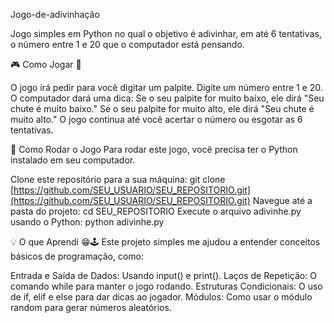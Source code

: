 Jogo-de-adivinhação

Jogo simples em Python no qual o objetivo é adivinhar, em até 6 tentativas, o número entre 1 e 20 que o computador está pensando.

🎮 Como Jogar 👾

O jogo irá pedir para você digitar um palpite.
Digite um número entre 1 e 20.
O computador dará uma dica:
Se o seu palpite for muito baixo, ele dirá "Seu chute é muito baixo."
Se o seu palpite for muito alto, ele dirá "Seu chute é muito alto."
O jogo continua até você acertar o número ou esgotar as 6 tentativas.

🚀 Como Rodar o Jogo
Para rodar este jogo, você precisa ter o Python instalado em seu computador.

Clone este repositório para a sua máquina:
git clone [https://github.com/SEU_USUARIO/SEU_REPOSITORIO.git](https://github.com/SEU_USUARIO/SEU_REPOSITORIO.git)
Navegue até a pasta do projeto:
cd SEU_REPOSITORIO
Execute o arquivo adivinhe.py usando o Python:
python adivinhe.py

💡 O que Aprendi 😁🕹
Este projeto simples me ajudou a entender conceitos básicos de programação, como:

Entrada e Saída de Dados: Usando input() e print().
Laços de Repetição: O comando while para manter o jogo rodando.
Estruturas Condicionais: O uso de if, elif e else para dar dicas ao jogador.
Módulos: Como usar o módulo random para gerar números aleatórios.
